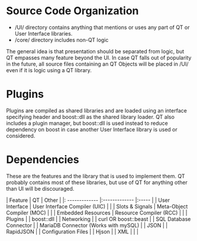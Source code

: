 # Source Code Organization
* /UI/ directory contains anything that mentions or uses any part of QT or User Interface libraries.
* /core/ directory includes non-QT logic

The general idea is that presentation should be separated from logic, but QT empasses many feature beyond the UI. In case QT falls out of popularity in the future, all source files containing an QT Objects will be placed in /UI/ even if it is logic using a QT library.

# Plugins
Plugins are compiled as shared libraries and are loaded using an interface specifying header and boost::dll as the shared library loader. QT also includes a plugin manager, but boost::dll is used instead to reduce dependency on boost in case another User Interface library is used or considered.

# Dependencies

These are the features and the library that is used to implement them. QT probably contains most of these libraries, but use of QT for anything other than UI will be discouraged.

| Feature       | QT           | Other  |
|: ------------- |:------------- |:----- |
| User Interface      | User Interface Compiler (UIC) |  |
| Slots & Signals      | Meta-Object Compiler (MOC) |  |
| Embedded Resources | Resource Compiler (RCC) | |
| Plugins | | boost::dll |
| Networking | | curl OR boost::beast |
| SQL Database Connector | | MariaDB Connector (Works with mySQL) |
| JSON | | RapidJSON |
| Configuration Files | | Hjson |
| XML | | | 
